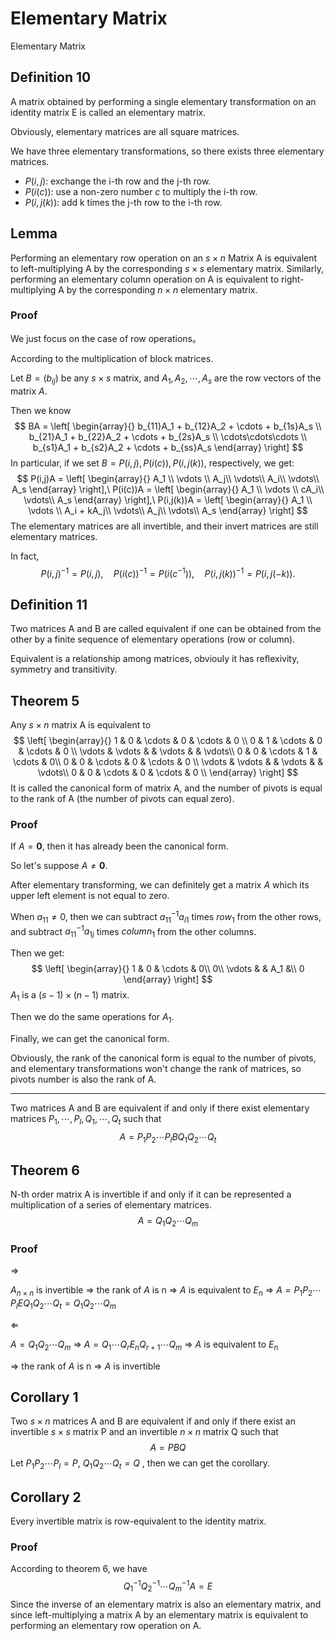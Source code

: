 # Elementary Matrix

Elementary Matrix

## Definition 10

A matrix obtained by performing a single elementary transformation on an identity matrix E is called an elementary matrix.

Obviously, elementary matrices are all square matrices. 

We have three elementary transformations, so there exists three elementary matrices.

- $P(i,j)$: exchange the i-th row and the j-th row.
- $P(i(c))$: use a non-zero number $c$ to multiply the i-th row.
- $P(i,j(k))$: add k times the j-th row to the i-th row.

## Lemma

Performing an elementary row operation on an $s \times n$ Matrix A is equivalent to left-multiplying A by the corresponding $s \times s$ elementary matrix. Similarly, performing an elementary column operation on A is equivalent to right-multiplying A by the corresponding $n \times n$ elementary matrix.

### Proof

We just focus on the case of row operations。

According to the multiplication of block matrices. 

Let $B = (b_{ij})$ be any $s \times s$ matrix, and $A_1, A_2, \cdots, A_s$ are the row vectors of the matrix $A$.

Then we know
$$
BA = \left[ \begin{array}{} 
b_{11}A_1 + b_{12}A_2 + \cdots + b_{1s}A_s \\
b_{21}A_1 + b_{22}A_2 + \cdots + b_{2s}A_s \\
\cdots\cdots\cdots \\
b_{s1}A_1 + b_{s2}A_2 + \cdots + b_{ss}A_s
\end{array}   \right]
$$
In particular, if we set $B = P(i,j), P(i(c)),P(i,j(k))$, respectively, we get:
$$
P(i,j)A = \left[ \begin{array}{}
A_1 \\
\vdots \\
A_j\\
\vdots\\
A_i\\
\vdots\\
A_s
\end{array}    \right],\ 
P(i(c))A = \left[ \begin{array}{}
A_1 \\
\vdots \\
cA_i\\
\vdots\\
A_s
\end{array}    \right],\ 
P(i,j(k))A = \left[ \begin{array}{}
A_1 \\
\vdots \\
A_i + kA_j\\
\vdots\\
A_j\\
\vdots\\
A_s
\end{array}    \right]
$$
The elementary matrices are all invertible, and their invert matrices are still elementary matrices.

In fact,
$$
P(i,j)^{-1}=P(i,j),\quad P(i(c))^{-1} = P(i(c^{-1})),\quad P(i,j(k))^{-1} = P(i,j(-k)).
$$

## Definition 11

Two matrices A and B are called equivalent if one can be obtained from the other by a finite sequence of elementary operations (row or column).

Equivalent is a relationship among matrices, obviouly it has reflexivity, symmetry and transitivity.

## Theorem 5

Any $s \times n$ matrix A is equivalent to
$$
\left[ \begin{array}{} 
1 & 0 & \cdots & 0 & \cdots & 0 \\
0 & 1 & \cdots & 0 & \cdots & 0 \\
\vdots & \vdots & & \vdots & & \vdots\\
0 & 0 & \cdots & 1 & \cdots & 0\\
0 & 0 & \cdots & 0 & \cdots & 0 \\
\vdots & \vdots & & \vdots & & \vdots\\
0 & 0 & \cdots & 0 & \cdots & 0 \\
\end{array}   \right]
$$
It is called the canonical form of matrix A, and the number of pivots is equal to the rank of A (the number of pivots can equal zero).

### Proof

If $A = \mathbf{0}$, then it has already been the canonical form. 

So let's suppose $A \neq \mathbf{0}$.

After elementary transforming, we can definitely get a matrix $A$ which its upper left element is not equal to zero.

When $a_{11} \neq 0$, then we can subtract $a_{11}^{-1}a_{i1}$ times $row_1$ from the other rows, and subtract $a_{11}^{-1}a_{1j}$ times $column_1$ from the other columns.

Then we get:
$$
\left[ \begin{array}{} 
1 & 0 & \cdots & 0\\
0\\
\vdots & & A_1 &\\
0
\end{array}    \right]
$$
$A_1$ is a $(s-1) \times (n-1)$ matrix. 

Then we do the same operations for $A_1$.

Finally, we can get the canonical form.

Obviously, the rank of the canonical form is equal to the number of pivots, and elementary transformations won't change the rank of matrices, so pivots number is also the rank of A.

---

Two matrices A and B are equivalent if and only if there exist elementary matrices $P_1,\cdots,P_l,Q_1,\cdots,Q_t$ such that
$$
A = P_1 P_2 \cdots P_l B Q_1 Q_2 \cdots Q_t
$$

## Theorem 6

N-th order matrix A is invertible if and only if it can be represented a multiplication of a series of elementary matrices.
$$
A = Q_1 Q_2 \cdots Q_m
$$

### Proof

$\Longrightarrow$

$A_{n \times n}$ is invertible $\Rightarrow$ the rank of $A$ is n $\Rightarrow$ $A$ is equivalent to $E_n$ $\Rightarrow$ $A = P_1 P_2 \cdots P_l E Q_1 Q_2 \cdots Q_t = Q_1 Q_2 \cdots Q_m$ 

$\Longleftarrow$

$A = Q_1 Q_2 \cdots Q_m$ $\Rightarrow$ $A = Q_1 \cdots Q_r E_n Q_{r+1} \cdots Q_m$ $\Rightarrow$ $A$ is equivalent to $E_n$ 

$\Rightarrow$ the rank of $A$ is n $\Rightarrow$ $A$ is invertible

## Corollary 1

Two $s \times n$ matrices A and B are equivalent if and only if there exist an invertible $s \times s$ matrix P and an invertible $n \times n$ matrix Q such that
$$
A = PBQ
$$
Let $P_1 P_2 \cdots P_l = P, \ Q_1 Q_2 \cdots Q_t = Q$ , then we can get the corollary.

## Corollary 2

Every invertible matrix is row-equivalent to the identity matrix.

### Proof

According to theorem 6, we have
$$
Q_1^{-1} Q_2^{-1} \cdots Q_m^{-1} A = E
$$
Since the inverse of an elementary matrix is also an elementary matrix, and since left-multiplying a matrix A by an elementary matrix is equivalent to performing an elementary row operation on A.